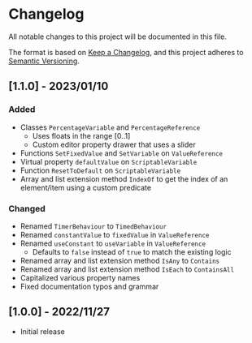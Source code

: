 # Changelog

All notable changes to this project will be documented in this file.

The format is based on [Keep a Changelog](https://keepachangelog.com/en/1.0.0/),
and this project adheres to [Semantic Versioning](https://semver.org/spec/v2.0.0.html).

## [1.1.0] - 2023/01/10

### Added

- Classes `PercentageVariable` and `PercentageReference`
  - Uses floats in the range [0..1]
  - Custom editor property drawer that uses a slider
- Functions `SetFixedValue` and `SetVariable` on `ValueReference`
- Virtual property `defaultValue` on `ScriptableVariable`
- Function `ResetToDefault` on `ScriptableVariable`
- Array and list extension method `IndexOf` to get the index of an element/item using a custom predicate

### Changed

- Renamed `TimerBehaviour` to `TimedBehaviour`
- Renamed `constantValue` to `fixedValue` in `ValueReference`
- Renamed `useConstant` to `useVariable` in `ValueReference`
  - Defaults to `false` instead of `true` to match the existing logic
- Renamed array and list extension method `IsAny` to `Contains`
- Renamed array and list extension method `IsEach` to `ContainsAll`
- Capitalized various property names
- Fixed documentation typos and grammar

## [1.0.0] - 2022/11/27

- Initial release
